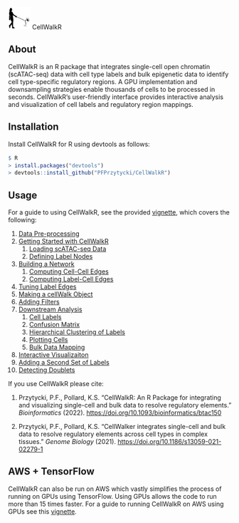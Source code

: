 <img src="examples/CellWalkR_Vignette_files/figure-markdown_github/cellwalker_icon.png" id="id" class="class" width="50" height="50" /> CellWalkR

## About

CellWalkR is an R package that integrates single-cell open chromatin
(scATAC-seq) data with cell type labels and bulk epigenetic data to
identify cell type-specific regulatory regions. A GPU implementation and
downsampling strategies enable thousands of cells to be processed in
seconds. CellWalkR’s user-friendly interface provides interactive
analysis and visualization of cell labels and regulatory region
mappings.

## Installation

Install CellWalkR for R using devtools as follows:

``` r
$ R
> install.packages("devtools")
> devtools::install_github("PFPrzytycki/CellWalkR")
```

## Usage

For a guide to using CellWalkR, see the provided
[vignette](examples/CellWalkR_Vignette.md), which covers the following:

1.  [Data
    Pre-processing](examples/CellWalkR_Vignette.md#data-pre-processing)
2.  [Getting Started with
    CellWalkR](examples/CellWalkR_Vignette.md#getting-started-with-cellwalkr)
    1.  [Loading scATAC-seq
        Data](examples/CellWalkR_Vignette.md#loading-scatac-seq-data)
    2.  [Defining Label
        Nodes](examples/CellWalkR_Vignette.md#defining-label-nodes)
3.  [Building a
    Network](examples/CellWalkR_Vignette.md#building-a-network)
    1.  [Computing Cell-Cell
        Edges](examples/CellWalkR_Vignette.md#computing-cell-cell-edges)
    2.  [Computing Label-Cell
        Edges](examples/CellWalkR_Vignette.md#computing-label-cell-edges)
4.  [Tuning Label
    Edges](examples/CellWalkR_Vignette.md#tuning-label-edges)
5.  [Making a cellWalk
    Object](examples/CellWalkR_Vignette.md#making-a-cellwalk-object)
6.  [Adding Filters](examples/CellWalkR_Vignette.md#adding-filters)
7.  [Downstream
    Analysis](examples/CellWalkR_Vignette.md#downstream-analysis)
    1.  [Cell Labels](examples/CellWalkR_Vignette.md#cell-labels)
    2.  [Confusion
        Matrix](examples/CellWalkR_Vignette.md#confusion-matrix)
    3.  [Hierarchical Clustering of
        Labels](examples/CellWalkR_Vignette.md#hierarchical-clustering-of-labels)
    4.  [Plotting Cells](examples/CellWalkR_Vignette.md#plotting-cells)
    5.  [Bulk Data
        Mapping](examples/CellWalkR_Vignette.md#bulk-data-mapping)
8.  [Interactive
    Visualizaiton](examples/CellWalkR_Vignette.md#interactive-visualzation)
9.  [Adding a Second Set of
    Labels](examples/CellWalkR_Vignette.md#adding-a-second-set-of-labels)
10. [Detecting
    Doublets](examples/CellWalkR_Vignette.md#detecting-doublets)

If you use CellWalkR please cite:

1.  Przytycki, P.F., Pollard, K.S. “CellWalkR: An R Package for
    integrating and visualizing single-cell and bulk data to resolve
    regulatory elements.” *Bioinformatics* (2022).
    <https://doi.org/10.1093/bioinformatics/btac150>

2.  Przytycki, P.F., Pollard, K.S. “CellWalker integrates single-cell
    and bulk data to resolve regulatory elements across cell types in
    complex tissues.” *Genome Biology* (2021).
    <https://doi.org/10.1186/s13059-021-02279-1>

## AWS + TensorFlow

CellWalkR can also be run on AWS which vastly simplifies the process of
running on GPUs using TensorFlow. Using GPUs allows the code to run more
than 15 times faster. For a guide to running CellWalkR on AWS using GPUs
see this [vignette](examples/CellWalkR_TensorFlow_Vignette.md).
